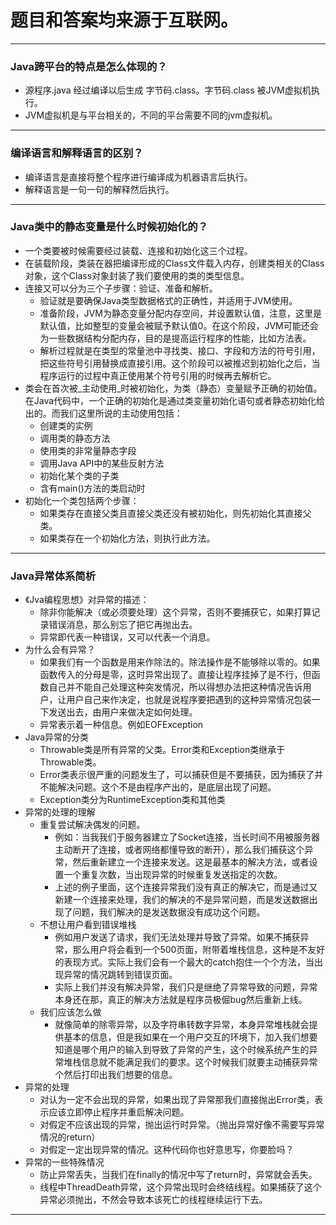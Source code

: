 # 题目和答案均来源于互联网。
- - -
### Java跨平台的特点是怎么体现的？
* 源程序.java 经过编译以后生成 字节码.class。字节码.class 被JVM虚拟机执行。
* JVM虚拟机是与平台相关的，不同的平台需要不同的jvm虚拟机。
- - -
### 编译语言和解释语言的区别？
* 编译语言是直接将整个程序进行编译成为机器语言后执行。
* 解释语言是一句一句的解释然后执行。
- - -
### Java类中的静态变量是什么时候初始化的？
* 一个类要被时候需要经过装载、连接和初始化这三个过程。
* 在装载阶段，类装在器把编译形成的Class文件载入内存，创建类相关的Class对象，这个Class对象封装了我们要使用的类的类型信息。
* 连接又可以分为三个子步骤：验证、准备和解析。
  * 验证就是要确保Java类型数据格式的正确性，并适用于JVM使用。
  * 准备阶段，JVM为静态变量分配内存空间，并设置默认值，注意，这里是默认值，比如整型的变量会被赋予默认值0。在这个阶段，JVM可能还会为一些数据结构分配内存，目的是提高运行程序的性能，比如方法表。
  * 解析过程就是在类型的常量池中寻找类、接口、字段和方法的符号引用，把这些符号引用替换成直接引用。这个阶段可以被推迟到初始化之后，当程序运行的过程中真正使用某个符号引用的时候再去解析它。
* 类会在首次被_主动使用_时被初始化，为类（静态）变量赋予正确的初始值。在Java代码中，一个正确的初始化是通过类变量初始化语句或者静态初始化给出的。而我们这里所说的主动使用包括：
  * 创建类的实例
  * 调用类的静态方法
  * 使用类的非常量静态字段
  * 调用Java API中的某些反射方法
  * 初始化某个类的子类
  * 含有main()方法的类启动时
* 初始化一个类包括两个步骤：
  * 如果类存在直接父类且直接父类还没有被初始化，则先初始化其直接父类。
  * 如果类存在一个初始化方法，则执行此方法。
- - -
### Java异常体系简析
* 《Jva编程思想》对异常的描述：
  * 除非你能解决（或必须要处理）这个异常，否则不要捕获它，如果打算记录错误消息，那么别忘了把它再抛出去。
  * 异常即代表一种错误，又可以代表一个消息。
* 为什么会有异常？
  * 如果我们有一个函数是用来作除法的。除法操作是不能够除以零的。如果函数传入的分母是零，这时异常出现了。直接让程序挂掉了是不行，但函数自己并不能自己处理这种突发情况，所以得想办法把这种情况告诉用户，让用户自己来作决定，也就是说程序要把遇到的这种异常情况包装一下发送出去，由用户来做决定如何处理。
  * 异常表示着一种信息。例如EOFException
* Java异常的分类
  * Throwable类是所有异常的父类。Error类和Exception类继承于Throwable类。
  * Error类表示很严重的问题发生了，可以捕获但是不要捕获，因为捕获了并不能解决问题。这个不是由程序产出的，是底层出现了问题。
  * Exception类分为RuntimeException类和其他类
* 异常的处理的理解
   * 重复尝试解决偶发的问题。
     * 例如：当我我们于服务器建立了Socket连接，当长时间不用被服务器主动断开了连接，或者网络都懂导致的断开），那么我们捕获这个异常，然后重新建立一个连接来发送。这是最基本的解决方法，或者设置一个重复次数，当出现异常的时候重复发送指定的次数。
     * 上述的例子里面，这个连接异常我们没有真正的解决它，而是通过又新建一个连接来处理，我们的解决的不是异常问题，而是发送数据出现了问题，我们解决的是发送数据没有成功这个问题。
   * 不想让用户看到错误堆栈
     * 例如用户发送了请求，我们无法处理并导致了异常。如果不捕获异常，那么用户将会看到一个500页面，附带着堆栈信息，这种是不友好的表现方式。实际上我们会有一个最大的catch抱住一个个方法，当出现异常的情况跳转到错误页面。
     * 实际上我们并没有解决异常，我们只是继绝了异常导致的问题，异常本身还在那，真正的解决方法就是程序员极倔bug然后重新上线。
   * 我们应该怎么做
     * 就像简单的除零异常，以及字符串转数字异常，本身异常堆栈就会提供基本的信息，但是我如果在一个用户交互的环境下，加入我们想要知道是哪个用户的输入到导致了异常的产生，这个时候系统产生的异常堆栈信息就不能满足我们的要求。这个时候我们就要主动捕获异常个然后打印出我们想要的信息。
* 异常的处理
   * 对认为一定不会出现的异常，如果出现了异常那我们直接抛出Error类，表示应该立即停止程序并重启解决问题。
   * 对假定不应该出现的异常，抛出运行时异常。（抛出异常好像不需要写异常情况的return）
   * 对假定一定出现异常的情况。这种代码你也好意思写，你要脸吗？
* 异常的一些特殊情况
   * 防止异常丢失，当我们在finally的情况中写了return时，异常就会丢失。
   * 线程中ThreadDeath异常，这个异常出现时会终结线程。如果捕获了这个异常必须抛出，不然会导致本该死亡的线程继续运行下去。
- - -